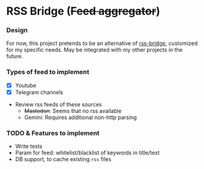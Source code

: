 
# RSS Bridge (~~Feed aggregator~~)

### Design
For now, this project pretends to be an alternative of [rss-bridge](https://github.com/RSS-Bridge/rss-bridge),
customized for my specific needs.
May be integrated with my other projects in the future.

### Types of feed to implement
- [x] Youtube
- [x] Telegram channels
- Review rss feeds of these sources
  - ~~Mastodon~~: Seems that no rss available
  - Gemini: Requires additional non-http parsing

### TODO & Features to implement
- Write tests
- Param for feed: whitelist/blacklist of keywords in title/text
- DB support, to cache existing `rss` files
